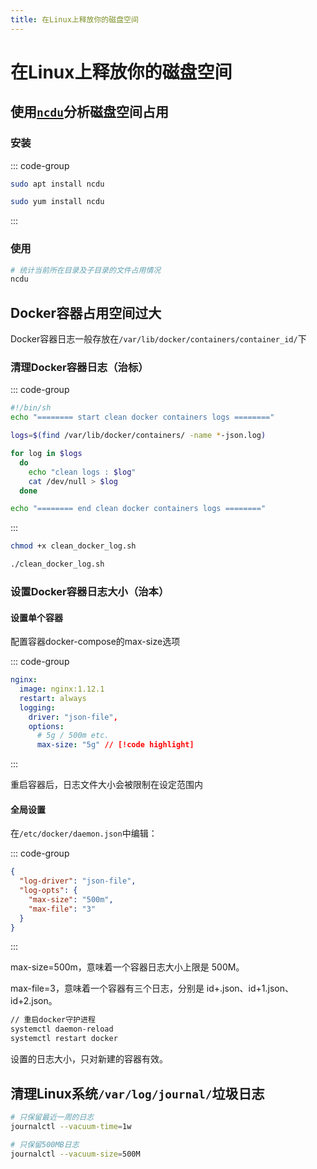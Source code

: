 ```yaml
---
title: 在Linux上释放你的磁盘空间
---
```


# 在Linux上释放你的磁盘空间

## 使用[`ncdu`](https://dev.yorhel.nl/ncdu)分析磁盘空间占用

### 安装

::: code-group

```sh [ubuntu]
sudo apt install ncdu
```

```sh [centos]
sudo yum install ncdu
```

:::

### 使用

```sh
# 统计当前所在目录及子目录的文件占用情况
ncdu
```

## Docker容器占用空间过大

Docker容器日志一般存放在`/var/lib/docker/containers/container_id/`下

### 清理Docker容器日志（治标）

::: code-group

```sh [clean_docker_log.sh]
#!/bin/sh
echo "======== start clean docker containers logs ========"

logs=$(find /var/lib/docker/containers/ -name *-json.log)

for log in $logs
  do
    echo "clean logs : $log"
    cat /dev/null > $log
  done

echo "======== end clean docker containers logs ========"
```

:::

```sh
chmod +x clean_docker_log.sh

./clean_docker_log.sh
```

### 设置Docker容器日志大小（治本）

#### 设置单个容器

配置容器docker-compose的max-size选项

::: code-group

```yml [docker-compose.yaml]
nginx:
  image: nginx:1.12.1
  restart: always
  logging:
    driver: "json-file",
    options:
      # 5g / 500m etc.
      max-size: "5g" // [!code highlight]
```

:::

重启容器后，日志文件大小会被限制在设定范围内

#### 全局设置

在`/etc/docker/daemon.json`中编辑：

::: code-group

```json [daemon.json]
{
  "log-driver": "json-file",
  "log-opts": {
    "max-size": "500m",
    "max-file": "3"
  }
}
```

:::

max-size=500m，意味着一个容器日志大小上限是 500M。

max-file=3，意味着一个容器有三个日志，分别是 id+.json、id+1.json、id+2.json。

```sh
// 重启docker守护进程
systemctl daemon-reload
systemctl restart docker
```

设置的日志大小，只对新建的容器有效。

## 清理Linux系统`/var/log/journal/`垃圾日志

```sh
# 只保留最近一周的日志
journalctl --vacuum-time=1w

# 只保留500MB日志
journalctl --vacuum-size=500M
```
